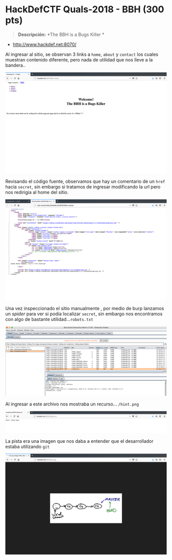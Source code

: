 # HackDefCTF Quals-2018 - BBH (300 pts)

> **Descripción:** *The BBH is a Bugs Killer *

* http://www.hackdef.net:8070/

Al ingresar al sitio, se observan 3 links a `home`, `about` y `contact` los cuales muestran contenido diferente, pero nada de utilidad que nos lleve a la bandera..

<p align="center">
  <img src="./img/home.png">
</p>

Revisando el código fuente, observamos que hay un comentario de un `href` hacia `secret`, sin embargo si tratamos de ingresar modificando la url pero nos redirigia al home del sitio. 

<p align="center">
  <img src="./img/scode.png">
</p>

Una vez inspeccionado el sitio manualmente , por medio de burp lanzamos un *spider* para ver si podía localizar `secret`, sin embargo nos encontramos con algo de bastante utilidad...`robots.txt`

<p align="center">
  <img src="./img/burps.png">
</p>

Al ingresar a este archivo nos mostraba un recurso... `/hint.png`

<p align="center">
  <img src="./img/robotstxt.png">
</p>

La pista era una imagen que nos daba a entender que el desarrollador estaba utilizando `git`

<p align="center">
  <img src="./img/hint.png">
</p>





